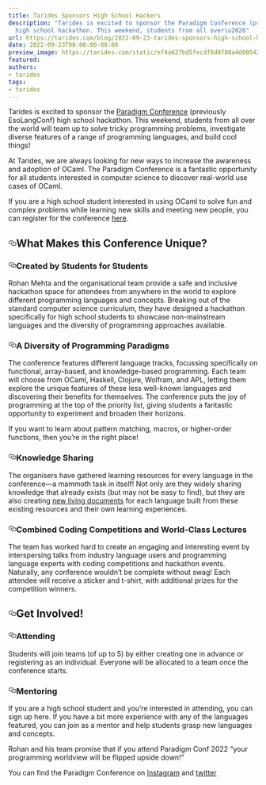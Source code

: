 ```yaml
---
title: Tarides Sponsors High School Hackers
description: "Tarides is excited to sponsor the Paradigm Conference (previously EsoLangConf)
  high school hackathon. This weekend, students from all over\u2026"
url: https://tarides.com/blog/2022-09-23-tarides-sponsors-high-school-hackers
date: 2022-09-23T00:00:00-00:00
preview_image: https://tarides.com/static/ef4a627bd5fecdf6d8f80a4d8054242a/b5854/sunset4paradigm.jpg
featured:
authors:
- tarides
tags:
- tarides
---
```


<p>Tarides is excited to sponsor the <a href="https://esolangconf.com/">Paradigm Conference</a> (previously EsoLangConf) high school hackathon. This weekend, students from all over the world will team up to solve tricky programming problems, investigate diverse features of a range of programming languages, and build cool things!</p>
<p>At Tarides, we are always looking for new ways to increase the awareness and adoption of OCaml. The Paradigm Conference is a fantastic opportunity for all students interested in computer science to discover real-world use cases of OCaml.</p>
<p>If you are a high school student interested in using OCaml to solve fun and complex problems while learning new skills and meeting new people, you can register for the conference <a href="https://docs.google.com/forms/d/e/1FAIpQLSdEuny13Vb7n3tMiJ9r1Ci3OoRSWhlU3nO73gjDdmpZywVnKw/viewform">here</a>.</p>
<h2 style="position:relative;"><a href="https://tarides.com/feed.xml#what-makes-this-conference-unique" aria-label="what makes this conference unique permalink" class="anchor before"><svg aria-hidden="true" focusable="false" height="16" version="1.1" viewbox="0 0 16 16" width="16"><path fill-rule="evenodd" d="M4 9h1v1H4c-1.5 0-3-1.69-3-3.5S2.55 3 4 3h4c1.45 0 3 1.69 3 3.5 0 1.41-.91 2.72-2 3.25V8.59c.58-.45 1-1.27 1-2.09C10 5.22 8.98 4 8 4H4c-.98 0-2 1.22-2 2.5S3 9 4 9zm9-3h-1v1h1c1 0 2 1.22 2 2.5S13.98 12 13 12H9c-.98 0-2-1.22-2-2.5 0-.83.42-1.64 1-2.09V6.25c-1.09.53-2 1.84-2 3.25C6 11.31 7.55 13 9 13h4c1.45 0 3-1.69 3-3.5S14.5 6 13 6z"></path></svg></a>What Makes this Conference Unique?</h2>
<h3 style="position:relative;"><a href="https://tarides.com/feed.xml#created-by-students-for-students" aria-label="created by students for students permalink" class="anchor before"><svg aria-hidden="true" focusable="false" height="16" version="1.1" viewbox="0 0 16 16" width="16"><path fill-rule="evenodd" d="M4 9h1v1H4c-1.5 0-3-1.69-3-3.5S2.55 3 4 3h4c1.45 0 3 1.69 3 3.5 0 1.41-.91 2.72-2 3.25V8.59c.58-.45 1-1.27 1-2.09C10 5.22 8.98 4 8 4H4c-.98 0-2 1.22-2 2.5S3 9 4 9zm9-3h-1v1h1c1 0 2 1.22 2 2.5S13.98 12 13 12H9c-.98 0-2-1.22-2-2.5 0-.83.42-1.64 1-2.09V6.25c-1.09.53-2 1.84-2 3.25C6 11.31 7.55 13 9 13h4c1.45 0 3-1.69 3-3.5S14.5 6 13 6z"></path></svg></a>Created by Students for Students</h3>
<p>Rohan Mehta and the organisational team provide a safe and inclusive hackathon space for attendees from anywhere in the world to explore different programming languages and concepts. Breaking out of the standard computer science curriculum, they have designed a hackathon specifically for high school students to showcase non-mainstream languages and the diversity of programming approaches available.</p>
<h3 style="position:relative;"><a href="https://tarides.com/feed.xml#a-diversity-of-programming-paradigms" aria-label="a diversity of programming paradigms permalink" class="anchor before"><svg aria-hidden="true" focusable="false" height="16" version="1.1" viewbox="0 0 16 16" width="16"><path fill-rule="evenodd" d="M4 9h1v1H4c-1.5 0-3-1.69-3-3.5S2.55 3 4 3h4c1.45 0 3 1.69 3 3.5 0 1.41-.91 2.72-2 3.25V8.59c.58-.45 1-1.27 1-2.09C10 5.22 8.98 4 8 4H4c-.98 0-2 1.22-2 2.5S3 9 4 9zm9-3h-1v1h1c1 0 2 1.22 2 2.5S13.98 12 13 12H9c-.98 0-2-1.22-2-2.5 0-.83.42-1.64 1-2.09V6.25c-1.09.53-2 1.84-2 3.25C6 11.31 7.55 13 9 13h4c1.45 0 3-1.69 3-3.5S14.5 6 13 6z"></path></svg></a>A Diversity of Programming Paradigms</h3>
<p>The conference features different language tracks, focussing specifically on functional, array-based, and knowledge-based programming. Each team will choose from OCaml, Haskell, Clojure, Wolfram, and APL, letting them explore the unique features of these less well-known languages and discovering their benefits for themselves. The conference puts the joy of programming at the top of the priority list, giving students a fantastic opportunity to experiment and broaden their horizons.</p>
<p>If you want to learn about pattern matching, macros, or higher-order functions, then you&rsquo;re in the right place!</p>
<h3 style="position:relative;"><a href="https://tarides.com/feed.xml#knowledge-sharing" aria-label="knowledge sharing permalink" class="anchor before"><svg aria-hidden="true" focusable="false" height="16" version="1.1" viewbox="0 0 16 16" width="16"><path fill-rule="evenodd" d="M4 9h1v1H4c-1.5 0-3-1.69-3-3.5S2.55 3 4 3h4c1.45 0 3 1.69 3 3.5 0 1.41-.91 2.72-2 3.25V8.59c.58-.45 1-1.27 1-2.09C10 5.22 8.98 4 8 4H4c-.98 0-2 1.22-2 2.5S3 9 4 9zm9-3h-1v1h1c1 0 2 1.22 2 2.5S13.98 12 13 12H9c-.98 0-2-1.22-2-2.5 0-.83.42-1.64 1-2.09V6.25c-1.09.53-2 1.84-2 3.25C6 11.31 7.55 13 9 13h4c1.45 0 3-1.69 3-3.5S14.5 6 13 6z"></path></svg></a>Knowledge Sharing</h3>
<p>The organisers have gathered learning resources for every language in the conference&mdash;a mammoth task in itself! Not only are they widely sharing knowledge that already exists (but may not be easy to find), but they are also creating <a href="https://docs.google.com/document/d/e/2PACX-1vRtBufinbvANjQUMJrFdKyQ0VhsICM6QJ5K040MswBFMqGxuIGDrgLYsDLT-4txw1ZkVd-AJ0LCjCCo/pub?urp=gmail_link">new living documents</a> for each language built from these existing resources and their own learning experiences.</p>
<h3 style="position:relative;"><a href="https://tarides.com/feed.xml#combined-coding-competitions-and-world-class-lectures" aria-label="combined coding competitions and world class lectures permalink" class="anchor before"><svg aria-hidden="true" focusable="false" height="16" version="1.1" viewbox="0 0 16 16" width="16"><path fill-rule="evenodd" d="M4 9h1v1H4c-1.5 0-3-1.69-3-3.5S2.55 3 4 3h4c1.45 0 3 1.69 3 3.5 0 1.41-.91 2.72-2 3.25V8.59c.58-.45 1-1.27 1-2.09C10 5.22 8.98 4 8 4H4c-.98 0-2 1.22-2 2.5S3 9 4 9zm9-3h-1v1h1c1 0 2 1.22 2 2.5S13.98 12 13 12H9c-.98 0-2-1.22-2-2.5 0-.83.42-1.64 1-2.09V6.25c-1.09.53-2 1.84-2 3.25C6 11.31 7.55 13 9 13h4c1.45 0 3-1.69 3-3.5S14.5 6 13 6z"></path></svg></a>Combined Coding Competitions and World-Class Lectures</h3>
<p>The team has worked hard to create an engaging and interesting event by interspersing talks from industry language users and programming language experts with coding competitions and hackathon events. Naturally, any conference wouldn&rsquo;t be complete without swag! Each attendee will receive a sticker and t-shirt, with additional prizes for the competition winners.</p>
<h2 style="position:relative;"><a href="https://tarides.com/feed.xml#get-involved" aria-label="get involved permalink" class="anchor before"><svg aria-hidden="true" focusable="false" height="16" version="1.1" viewbox="0 0 16 16" width="16"><path fill-rule="evenodd" d="M4 9h1v1H4c-1.5 0-3-1.69-3-3.5S2.55 3 4 3h4c1.45 0 3 1.69 3 3.5 0 1.41-.91 2.72-2 3.25V8.59c.58-.45 1-1.27 1-2.09C10 5.22 8.98 4 8 4H4c-.98 0-2 1.22-2 2.5S3 9 4 9zm9-3h-1v1h1c1 0 2 1.22 2 2.5S13.98 12 13 12H9c-.98 0-2-1.22-2-2.5 0-.83.42-1.64 1-2.09V6.25c-1.09.53-2 1.84-2 3.25C6 11.31 7.55 13 9 13h4c1.45 0 3-1.69 3-3.5S14.5 6 13 6z"></path></svg></a>Get Involved!</h2>
<h3 style="position:relative;"><a href="https://tarides.com/feed.xml#attending" aria-label="attending permalink" class="anchor before"><svg aria-hidden="true" focusable="false" height="16" version="1.1" viewbox="0 0 16 16" width="16"><path fill-rule="evenodd" d="M4 9h1v1H4c-1.5 0-3-1.69-3-3.5S2.55 3 4 3h4c1.45 0 3 1.69 3 3.5 0 1.41-.91 2.72-2 3.25V8.59c.58-.45 1-1.27 1-2.09C10 5.22 8.98 4 8 4H4c-.98 0-2 1.22-2 2.5S3 9 4 9zm9-3h-1v1h1c1 0 2 1.22 2 2.5S13.98 12 13 12H9c-.98 0-2-1.22-2-2.5 0-.83.42-1.64 1-2.09V6.25c-1.09.53-2 1.84-2 3.25C6 11.31 7.55 13 9 13h4c1.45 0 3-1.69 3-3.5S14.5 6 13 6z"></path></svg></a>Attending</h3>
<p>Students will join teams (of up to 5) by either creating one in advance or registering as an individual. Everyone will be allocated to a team once the conference starts.</p>
<h3 style="position:relative;"><a href="https://tarides.com/feed.xml#mentoring" aria-label="mentoring permalink" class="anchor before"><svg aria-hidden="true" focusable="false" height="16" version="1.1" viewbox="0 0 16 16" width="16"><path fill-rule="evenodd" d="M4 9h1v1H4c-1.5 0-3-1.69-3-3.5S2.55 3 4 3h4c1.45 0 3 1.69 3 3.5 0 1.41-.91 2.72-2 3.25V8.59c.58-.45 1-1.27 1-2.09C10 5.22 8.98 4 8 4H4c-.98 0-2 1.22-2 2.5S3 9 4 9zm9-3h-1v1h1c1 0 2 1.22 2 2.5S13.98 12 13 12H9c-.98 0-2-1.22-2-2.5 0-.83.42-1.64 1-2.09V6.25c-1.09.53-2 1.84-2 3.25C6 11.31 7.55 13 9 13h4c1.45 0 3-1.69 3-3.5S14.5 6 13 6z"></path></svg></a>Mentoring</h3>
<p>If you are a high school student and you&rsquo;re interested in attending, you can sign up here. If you have a bit more experience with any of the languages featured, you can join as a mentor and help students grasp new languages and concepts.</p>
<p>Rohan and his team promise that if you attend Paradigm Conf 2022 &ldquo;your programming worldview will be flipped upside down!&rdquo;</p>
<p>You can find the Paradigm Conference on <a href="https://www.instagram.com/esolangconf/">Instagram</a> and <a href="https://twitter.com/EsolangT">twitter</a></p>
